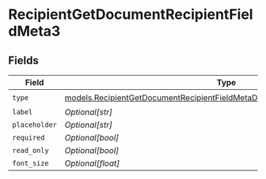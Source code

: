 # RecipientGetDocumentRecipientFieldMeta3


## Fields

| Field                                                                                                                                                              | Type                                                                                                                                                               | Required                                                                                                                                                           | Description                                                                                                                                                        |
| ------------------------------------------------------------------------------------------------------------------------------------------------------------------ | ------------------------------------------------------------------------------------------------------------------------------------------------------------------ | ------------------------------------------------------------------------------------------------------------------------------------------------------------------ | ------------------------------------------------------------------------------------------------------------------------------------------------------------------ |
| `type`                                                                                                                                                             | [models.RecipientGetDocumentRecipientFieldMetaDocumentsRecipientsResponseType](../models/recipientgetdocumentrecipientfieldmetadocumentsrecipientsresponsetype.md) | :heavy_check_mark:                                                                                                                                                 | N/A                                                                                                                                                                |
| `label`                                                                                                                                                            | *Optional[str]*                                                                                                                                                    | :heavy_minus_sign:                                                                                                                                                 | N/A                                                                                                                                                                |
| `placeholder`                                                                                                                                                      | *Optional[str]*                                                                                                                                                    | :heavy_minus_sign:                                                                                                                                                 | N/A                                                                                                                                                                |
| `required`                                                                                                                                                         | *Optional[bool]*                                                                                                                                                   | :heavy_minus_sign:                                                                                                                                                 | N/A                                                                                                                                                                |
| `read_only`                                                                                                                                                        | *Optional[bool]*                                                                                                                                                   | :heavy_minus_sign:                                                                                                                                                 | N/A                                                                                                                                                                |
| `font_size`                                                                                                                                                        | *Optional[float]*                                                                                                                                                  | :heavy_minus_sign:                                                                                                                                                 | N/A                                                                                                                                                                |